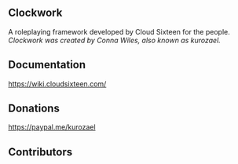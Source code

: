 ## Clockwork
A roleplaying framework developed by Cloud Sixteen for the people.  
*Clockwork was created by Conna Wiles, also known as kurozael.*

## Documentation
https://wiki.cloudsixteen.com/

## Donations
https://paypal.me/kurozael

## Contributors

